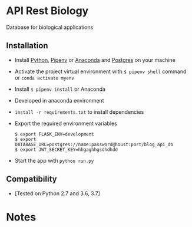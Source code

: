 # API Rest Biology
Database for biological applications

## Installation
  - Install [Python](https://www.python.org/downloads/), [Pipenv](https://docs.pipenv.org/) or [Anaconda](https://www.anaconda.com/) and [Postgres](https://www.postgresql.org/) on your machine

  - Activate the project virtual environment with `$ pipenv shell` command or `conda activate myenv`
  - Install  `$ pipenv install` or Anaconda
  - Developed in anaconda environment
  - `install -r requirements.txt` to install dependencies
  - Export the required environment variables
      ```
      $ export FLASK_ENV=development
      $ export DATABASE_URL=postgres://name:password@houst:port/blog_api_db
      $ export JWT_SECRET_KEY=hhgaghhgsdhdhdd
      ```
  - Start the app with `python run.py`


## Compatibility
* [Tested on Python 2.7 and 3.6, 3.7]

Notes
=================
